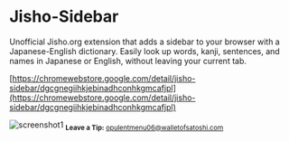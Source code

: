 # Jisho-Sidebar

Unofficial Jisho.org extension that adds a sidebar to your browser with a Japanese-English dictionary.
Easily look up words, kanji, sentences, and names in Japanese or English, without leaving your current tab.

[https://chromewebstore.google.com/detail/jisho-sidebar/dgcgnegiihkjebinadhconhkgmcafjpl](https://chromewebstore.google.com/detail/jisho-sidebar/dgcgnegiihkjebinadhconhkgmcafjpl)

![screenshot1](https://github.com/user-attachments/assets/c3a1f5ad-761d-4786-adc9-b68099b6f7ce)
<sub>**Leave a Tip:** opulentmenu06@walletofsatoshi.com</sub>


